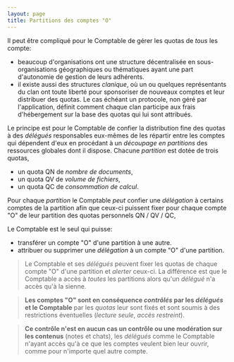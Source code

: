 ```yaml
---
layout: page
title: Partitions des comptes "O"
---
```


Il peut être compliqué pour le Comptable de gérer les quotas de _tous_ les compte:
- beaucoup d'organisations ont une structure décentralisée en sous-organisations géographiques ou thématiques ayant une part d'autonomie de gestion de leurs adhérents.
- il existe aussi des structures _clanique_, où un ou quelques représentants du clan ont toute liberté pour sponsoriser de nouveaux comptes et leur distribuer des quotas. Le cas échéant un protocole, non géré par l'application, définit comment chaque clan participe aux frais d'hébergement sur la base des quotas qui lui sont attribués.  

Le principe est pour le Comptable de confier la distribution fine des quotas à des _délégués_ responsables eux-mêmes de les répartir entre les comptes qui dépendent d'eux en procédant à un _découpage en partitions_ des ressources globales dont il dispose. Chacune _partition_ est dotée de trois quotas, 
- un quota QN de _nombre de documents_, 
- un quota QV de _volume de fichiers_,
- un quota QC de _consommation de calcul_.

Pour chaque _partition_ le Comptable _peut_ confier une _délégation_ à certains comptes de la partition afin que ceux-ci puissent fixer pour chaque compte "O" de leur partition des quotas personnels QN / QV / QC,

Le Comptable est le seul qui puisse:
- transférer un compte "O" d'une partition à une autre.
- attribuer ou supprimer une _délégation_ à un compte "O" d'une partition.

> Le Comptable et ses _délégués_ peuvent fixer les quotas de chaque compte "O" d'une partition et _alerter_ ceux-ci. La différence est que le Comptable a accès à _toutes_ les partitions alors qu'un _délégué_ n'a accès qu'à la sienne.

> **Les comptes "O" sont en conséquence _contrôlés_ par les _délégués_ et le Comptable** par les _quotas_ leur sont fixés et sont soumis à des restrictions éventuelles (_lecture seule_, _accès restreint_).

> **Ce contrôle n'est en aucun cas un contrôle ou une modération sur les contenus** (notes et chats), les _délégués_ comme le Comptable n'ayant accès qu'à ce que les comptes veulent bien leur ouvrir, comme pour n'importe quel autre compte.
